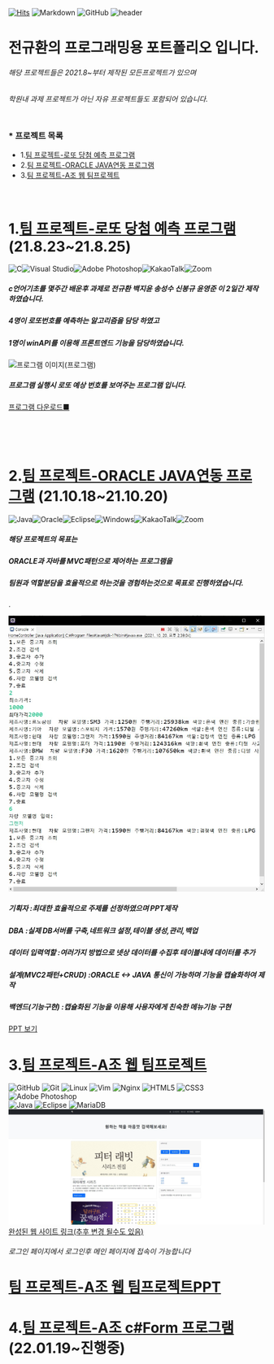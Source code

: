 
[![Hits](https://hits.seeyoufarm.com/api/count/incr/badge.svg?url=https%3A%2F%2Fgithub.com%2Fkb-ict%2F20210809_AI_BigData_class_3&count_bg=%235FCEEB&title_bg=%23292929&icon=&icon_color=%23E7E7E7&title=JeonGyuhwan&edge_flat=true)](https://hits.seeyoufarm.com)
![Markdown](https://img.shields.io/badge/markdown-%23000000.svg?style=for-the-badge&logo=markdown&logoColor=white)
![GitHub](https://img.shields.io/badge/github-%23121011.svg?style=for-the-badge&logo=github&logoColor=white)
![header](https://capsule-render.vercel.app/api?type=waving&height=300&text=전규환의%20프로젝트%20목록&animation=scaleIng&color=timeAuto)
# 전규환의 프로그래밍용 포트폴리오 입니다.
###### 해당 프로젝트들은 2021.8~부터 제작된 모든프로젝트가 있으며
###### 학원내 과제 프로젝트가 아닌 자유 프로젝트들도 포함되어 있습니다.  <br><br>
### * 프로젝트 목록
  * 1.[팀 프로젝트-로또 당첨 예측 프로그램](##-팀-프로젝트-로또-당첨-예측-프로그램)
  * 2.[팀 프로젝트-ORACLE JAVA연동 프로그램](##-팀-프로젝트-ORACLE-JAVA연동-프로그램)
  * 3.[팀 프로젝트-A조 웹 팀프로젝트]()
<br><br><br>
# 1.[팀 프로젝트-로또 당첨 예측 프로그램](#-전규환의-프로그래밍-포폴-입니다.)  (21.8.23~21.8.25)
  ![C](https://img.shields.io/badge/c-%2300599C.svg?style=for-the-badge&logo=c&logoColor=white)![Visual Studio](https://img.shields.io/badge/Visual%20Studio-5C2D91.svg?style=for-the-badge&logo=visual-studio&logoColor=white)![Adobe Photoshop](https://img.shields.io/badge/adobephotoshop-%2331A8FF.svg?style=for-the-badge&logo=adobephotoshop&logoColor=white)![KakaoTalk](https://img.shields.io/badge/kakaotalk-ffcd00.svg?style=for-the-badge&logo=kakaotalk&logoColor=000000)![Zoom](https://img.shields.io/badge/Zoom-2D8CFF?style=for-the-badge&logo=zoom&logoColor=white)
  
  
 ##### c언어기초를 몇주간 배운후  과제로  전규환 백지윤 송성수 신봉규 윤영준 이 2일간 제작하였습니다.
  
 ##### 4명이 로또번호를 예측하는 알고리즘을 담당 하였고  
 ##### 1명이 winAPI를 이용해 프론트엔드 기능을 담당하였습니다.  
     
  ![프로그램 이미지(프로그램)](https://user-images.githubusercontent.com/67216562/130784677-c65a1c21-333e-42a2-9b97-c37c07e5bc2f.png)  
   
  ##### 프로그램 실행시 로또 예상 번호를 보여주는 프로그램 입니다.  

  [프로그램 다운로드■](https://github.com/gyu-hwan/turo/blob/main/temp/Ai3_GaTeam_lottery%20.zip)
 
 
<br><br><br>
# 2.[팀 프로젝트-ORACLE JAVA연동 프로그램](#-전규환의-프로그래밍-포폴-입니다.) (21.10.18~21.10.20)   
  ![Java](https://img.shields.io/badge/java-%23ED8B00.svg?style=for-the-badge&logo=java&logoColor=white)![Oracle](https://img.shields.io/badge/Oracle-F80000?style=for-the-badge&logo=oracle&logoColor=white)![Eclipse](https://img.shields.io/badge/Eclipse-FE7A16.svg?style=for-the-badge&logo=Eclipse&logoColor=white)![Windows](https://img.shields.io/badge/Windows-0078D6?style=for-the-badge&logo=windows&logoColor=white)![KakaoTalk](https://img.shields.io/badge/kakaotalk-ffcd00.svg?style=for-the-badge&logo=kakaotalk&logoColor=000000)![Zoom](https://img.shields.io/badge/Zoom-2D8CFF?style=for-the-badge&logo=zoom&logoColor=white)
  ##### 해당 프로젝트의 목표는  
  ##### ORACLE과 자바를 MVC패턴으로 제어하는 프로그램을  
  ##### 팀원과 역할분담을 효율적으로 하는것을 경험하는것으로 목표로 진행하였습니다.
  . 
  
  ![실행결과(콘솔실행결과)](https://github.com/gyu-hwan/turo/blob/main/temp/%ED%8C%80%20%ED%94%84%EB%A1%9C%EC%A0%9D%ED%8A%B8-ORACLE%20JAVA%EC%97%B0%EB%8F%99%20%EC%8B%A4%ED%96%89%EA%B2%B0%EA%B3%BC.jpg?raw=true)  
  ##### 기획자            :최대한 효율적으로 주제를 선정하였으며 PPT제작  
  ##### DBA               :실제 DB서버를 구축,네트워크 설정,테이블 생성,관리,백업  
  ##### 데이터 입력역할   :여러가지 방법으로 넷상 데이터를 수집후 테이블내에 데이터를 추가  
  ##### 설계(MVC2패턴+CRUD)    :ORACLE <-> JAVA 통신이 가능하며 기능을 캡슐화하여 제작  
  ##### 백엔드(기능구현)  :캡슐화된 기능을 이용해 사용자에게 친숙한 메뉴기능 구현   
    
  [PPT 보기](https://github.com/gyu-hwan/turo/blob/main/temp/JAVA%201%ED%8C%80%20%EC%A4%91%EA%B3%A0%EC%B0%A8%EA%B2%80%EC%83%89.pdf)


# 3.[팀 프로젝트-A조 웹 팀프로젝트](#-전규환의-프로그래밍-포폴-입니다.)

![GitHub](https://img.shields.io/badge/github-%23121011.svg?style=for-the-badge&logo=github&logoColor=white)
![Git](https://img.shields.io/badge/git-%23F05033.svg?style=for-the-badge&logo=git&logoColor=white)
![Linux](https://img.shields.io/badge/Linux-FCC624?style=for-the-badge&logo=linux&logoColor=black)
![Vim](https://img.shields.io/badge/VIM-%2311AB00.svg?style=for-the-badge&logo=vim&logoColor=white)
![Nginx](https://img.shields.io/badge/nginx-%23009639.svg?style=for-the-badge&logo=nginx&logoColor=white)
![HTML5](https://img.shields.io/badge/html5-%23E34F26.svg?style=for-the-badge&logo=html5&logoColor=white)
![CSS3](https://img.shields.io/badge/css3-%231572B6.svg?style=for-the-badge&logo=css3&logoColor=white)
![Adobe Photoshop](https://img.shields.io/badge/adobephotoshop-%2331A8FF.svg?style=for-the-badge&logo=adobephotoshop&logoColor=white)  
![Java](https://img.shields.io/badge/java-%23ED8B00.svg?style=for-the-badge&logo=java&logoColor=white)
![Eclipse](https://img.shields.io/badge/Eclipse-FE7A16.svg?style=for-the-badge&logo=Eclipse&logoColor=white)
![MariaDB](https://img.shields.io/badge/MariaDB-003545?style=for-the-badge&logo=mariadb&logoColor=white)
![MainPage](https://github.com/gyu-hwan/AI3_JSP_A_TeamProject/blob/main/PPT/C.jpg?raw=true)
  [완성된 웹 사이트 링크(추후 변경 될수도 있음)](https://gyuhwan.com) 
  ###### 로그인 페이지에서 로그인후 메인 페이지에 접속이 가능합니다
  # [팀 프로젝트-A조 웹 팀프로젝트PPT](https://github.com/gyu-hwan/AI3_JSP_A_TeamProject)
  
 # 4.[팀 프로젝트-A조 c#Form 프로그램](#-전규환의-프로그래밍-포폴-입니다.) (22.01.19~진행중)
